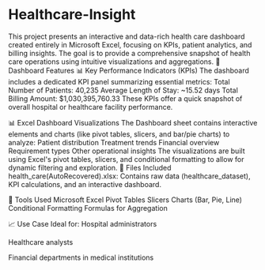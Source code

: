 # Healthcare-Insight
This project presents an interactive and data-rich health care dashboard created entirely in Microsoft Excel, focusing on KPIs, patient analytics, and billing insights. The goal is to provide a comprehensive snapshot of health care operations using intuitive visualizations and aggregations.
📌 Dashboard Features
📊 Key Performance Indicators (KPIs)
The dashboard includes a dedicated KPI panel summarizing essential metrics:
Total Number of Patients: 40,235
Average Length of Stay: ~15.52 days
Total Billing Amount: $1,030,395,760.33
These KPIs offer a quick snapshot of overall hospital or healthcare facility performance.

📊 Excel Dashboard Visualizations
The Dashboard sheet contains interactive elements and charts (like pivot tables, slicers, and bar/pie charts) to analyze:
Patient distribution
Treatment trends
Financial overview
Requirement types
Other operational insights
The visualizations are built using Excel's pivot tables, slicers, and conditional formatting to allow for dynamic filtering and exploration.
📁 Files Included
health_care(AutoRecovered).xlsx: Contains raw data (healthcare_dataset), KPI calculations, and an interactive dashboard.

🔧 Tools Used
Microsoft Excel
Pivot Tables
Slicers
Charts (Bar, Pie, Line)
Conditional Formatting
Formulas for Aggregation

📈 Use Case
Ideal for:
Hospital administrators

Healthcare analysts

Financial departments in medical institutions

